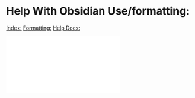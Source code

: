 
# Help With Obsidian Use/formatting:

 [Index:](https://help.obsidian.md/Obsidian/Index)
 [Formatting:](https://help.obsidian.md/How+to/Format+your+notes)
 [Help Docs:](https://help.obsidian.md/Obsidian/Index)

![](/coding/bugs/race-condition.md#File%20Based)